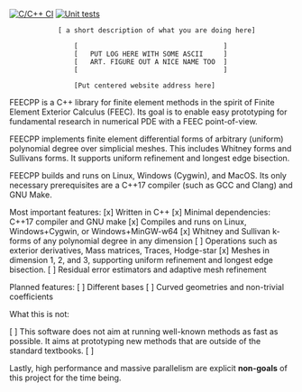 [![C/C++ CI](https://github.com/martinlicht/simplefem/actions/workflows/main.yml/badge.svg)](https://github.com/martinlicht/simplefem/actions/workflows/main.yml)
[![Unit tests](https://github.com/martinlicht/simplefem/actions/workflows/unittests.yml/badge.svg)](https://github.com/martinlicht/simplefem/actions/workflows/unittests.yml)

                [ a short description of what you are doing here]

                    [                                    ]
                    [   PUT LOG HERE WITH SOME ASCII     ]
                    [   ART. FIGURE OUT A NICE NAME TOO  ]
                    [                                    ]

                    [Put centered website address here]

FEECPP is a C++ library for finite element methods in the spirit of 
Finite Element Exterior Calculus (FEEC). Its goal is to enable easy prototyping 
for fundamental research in numerical PDE with a FEEC point-of-view. 

FEECPP implements finite element differential forms of arbitrary (uniform) polynomial degree over simplicial meshes. This includes Whitney forms and Sullivans forms. It supports uniform refinement and longest edge bisection.

FEECPP builds and runs on Linux, Windows (Cygwin), and MacOS. Its only necessary 
prerequisites are a C++17 compiler (such as GCC and Clang) and GNU Make.

Most important features:
[x] Written in C++
[x] Minimal dependencies: C++17 compiler and GNU make
[x] Compiles and runs on Linux, Windows+Cygwin, or Windows+MinGW-w64
[x] Whitney and Sullivan k-forms of any polynomial degree in any dimension
[ ] Operations such as exterior derivatives, Mass matrices, Traces, Hodge-star 
[x] Meshes in dimension 1, 2, and 3, supporting uniform refinement and longest edge bisection.
[ ] Residual error estimators and adaptive mesh refinement

Planned features:
[ ] Different bases
[ ] Curved geometries and non-trivial coefficients


What this is not:

[ ] This software does not aim at running well-known methods as fast as possible. It aims at prototyping new methods that are outside of the standard textbooks.
[ ] 


Lastly, high performance and massive parallelism are explicit **non-goals** of this project 
for the time being. 


